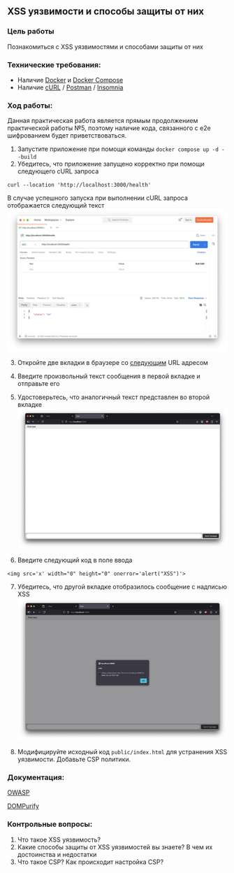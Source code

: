 ## XSS уязвимости и способы защиты от них
### Цель работы
Познакомиться с XSS уязвимостями и способами защиты от них
### Технические требования:
- Наличие [Docker](https://docs.docker.com/desktop/) и [Docker Compose](https://docs.docker.com/compose/install/)
- Наличие [cURL](https://curl.se/download.html) / [Postman](https://www.postman.com/downloads/) / [Insomnia](https://insomnia.rest/download)

### Ход работы:
Данная практическая работа является прямым продолжением практической работы №5, поэтому наличие кода, связанного с e2e шифрованием будет приветствоваться.

1. Запустите приложение при помощи команды
`docker compose up -d --build`
2. Убедитесь, что приложение запущено корректно при помощи следующего cURL запроса
```cURL
curl --location 'http://localhost:3000/health'
```

В случае успешного запуска при выполнении cURL запроса отображается следующий текст
![Рисунок 6.1 - Главный экран Postman с успешным ответом от API](./assets/1.png)

3. Откройте две вкладки в браузере со [следующим](http://localhost:3000) URL адресом
4. Введите произвольный текст сообщения в первой вкладке и отправьте его
5. Удостоверьтесь, что аналогичный текст представлен во второй вкладке
![Рисунок 6.2 - Основной экран чата с полученным сообщением](./assets/2.png)

6. Введите следующий код в поле ввода
```
<img src='x' width="0" height="0" onerror='alert("XSS")'>
```
7. Убедитесь, что другой вкладке отобразилось сообщение с надписью XSS
![Рисунок 6.3 - Пример использования XSS уязвимости](./assets/3.png)

8. Модифицируйте исходный код `public/index.html` для устранения XSS уязвимости. Добавьте CSP политики.

### Документация:

[OWASP](https://cheatsheetseries.owasp.org/cheatsheets/Cross_Site_Scripting_Prevention_Cheat_Sheet.html)

[DOMPurify](https://github.com/cure53/DOMPurify)

### Контрольные вопросы:
1. Что такое XSS уязвимость?
2. Какие способы защиты от XSS уязвимостей вы знаете? В чем их достоинства и недостатки
3. Что такое CSP? Как происходит настройка CSP?

